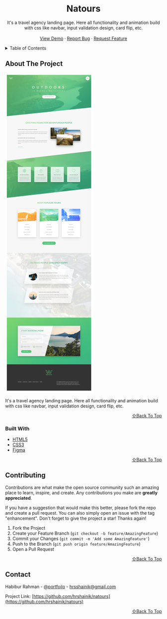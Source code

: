 <!-- PROJECT LOGO -->
<div align="center">
  <h1 align="center">Natours</h1>

  <p align="center">
    It's a travel agency landing page. Here all functionality and animation build with css like navbar, input validation design, card flip, etc.
    <br />
    <br />
    <a href="https://natours-hrsshainik.netlify.app/">View Demo</a>
    ·
    <a href="https://github.com/hrshainik/natours/issues">Report Bug</a>
    ·
    <a href="https://github.com/hrshainik/natours/issues">Request Feature</a>
  </p>
</div>


<!-- TABLE OF CONTENTS -->
<details>
  <summary>Table of Contents</summary>
  <ol>
    <li>
      <a href="#about-the-project">About The Project</a>
      <ul>
        <li><a href="#built-with">Built With</a></li>
      </ul>
    </li>
    <li><a href="#contributing">Contributing</a></li>
    <li><a href="#contact">Contact</a></li>
  </ol>
</details>


<!-- ABOUT THE PROJECT -->
## About The Project

[![Product Name Screen Shot][product-screenshot]](https://natours-hrsshainik.netlify.app/)

It's a travel agency landing page. Here all functionality and animation build with css like navbar, input validation design, card flip, etc.

<p align="right"><a href="#top">⇧Back To Top</a></p>

### Built With

* [HTML5](https://www.w3schools.com/html/)
* [CSS3](https://www.w3schools.com/css/)
* [Figma](https://figma.com)

<p align="right"><a href="#top">⇧Back To Top</a></p>


<!-- CONTRIBUTING -->
## Contributing

Contributions are what make the open source community such an amazing place to learn, inspire, and create. Any contributions you make are **greatly appreciated**.

If you have a suggestion that would make this better, please fork the repo and create a pull request. You can also simply open an issue with the tag "enhancement".
Don't forget to give the project a star! Thanks again!

1. Fork the Project
2. Create your Feature Branch (`git checkout -b feature/AmazingFeature`)
3. Commit your Changes (`git commit -m 'Add some AmazingFeature'`)
4. Push to the Branch (`git push origin feature/AmazingFeature`)
5. Open a Pull Request

<p align="right"><a href="#top">⇧Back To Top</a></p>



<!-- CONTACT -->
## Contact

Habibur Rahman - [@portfoilo](https://hrshainik.me) - hrsshainik@gmail.com

Project Link: [https://github.com/hrshainik/natours](https://github.com/hrshainik/natours)

<p align="right"><a href="#top">⇧Back To Top</a></p>

[product-screenshot]: img/Natours-min.png
